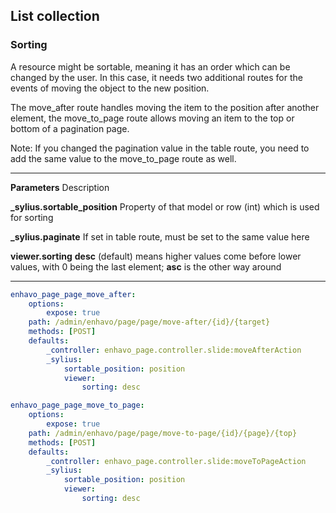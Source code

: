 ## List collection

###  Sorting

A resource might be sortable, meaning it has an order which can be
changed by the user. In this case, it needs two additional routes for
the events of moving the object to the new position.

The move_after route handles moving the item to the position after
another element, the move_to_page route allows moving an item to the top
or bottom of a pagination page.

Note: If you changed the pagination value in the table route, you need
to add the same value to the move_to_page route as well.

  -------------------------------- -------------------------------------------------
**Parameters**                   Description

**\_sylius.sortable_position**   Property of that model or row (int) which is used
for sorting

**\_sylius.paginate**            If set in table route, must be set to the same
value here

**viewer.sorting**               **desc** (default) means higher values come
before lower values, with 0 being the last
element; **asc** is the other way around
  -------------------------------- -------------------------------------------------

``` yaml
enhavo_page_page_move_after:
    options:
        expose: true
    path: /admin/enhavo/page/page/move-after/{id}/{target}
    methods: [POST]
    defaults:
        _controller: enhavo_page.controller.slide:moveAfterAction
        _sylius:
            sortable_position: position
            viewer:
                sorting: desc
```

``` yaml
enhavo_page_page_move_to_page:
    options:
        expose: true
    path: /admin/enhavo/page/page/move-to-page/{id}/{page}/{top}
    methods: [POST]
    defaults:
        _controller: enhavo_page.controller.slide:moveToPageAction
        _sylius:
            sortable_position: position
            viewer:
                sorting: desc
```
